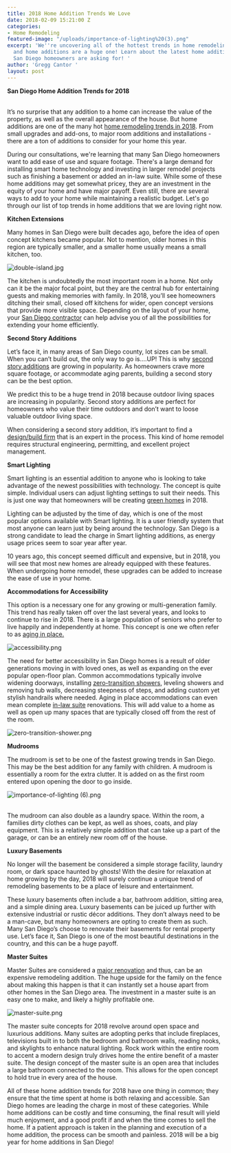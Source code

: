 ```yaml
---
title: 2018 Home Addition Trends We Love
date: 2018-02-09 15:21:00 Z
categories:
- Home Remodeling
featured-image: "/uploads/importance-of-lighting%20(3).png"
excerpt: 'We''re uncovering all of the hottest trends in home remodeling for 2018,
  and home additions are a huge one! Learn about the latest home addition trends that
  San Diego homeowners are asking for! '
author: 'Gregg Cantor '
layout: post
---
```


**San Diego Home Addition Trends for 2018**

\
It’s no surprise that any addition to a home can increase the value of the property, as well as the overall appearance of the house. But home additions are one of the many hot [home remodeling trends in 2018](https://murraylampert.com/hot-home-remodeling-trends-2018-ahp-video/). From small upgrades and add-ons, to major room additions and installations - there are a ton of additions to consider for your home this year.

During our consultations, we're learning that many San Diego homeowners want to add ease of use and square footage. There's a large demand for installing smart home technology and investing in larger remodel projects such as finishing a basement or added an in-law suite.  While some of these home additions may get somewhat pricey, they are an investment in the equity of your home and have major payoff. Even still, there are several ways to add to your home while maintaining a realistic budget. Let's go through our list of top trends in home additions that we are loving right now.

**Kitchen Extensions**

Many homes in San Diego were built decades ago, before the idea of open concept kitchens became popular. Not to mention, older homes in this region are typically smaller, and a smaller home usually means a small kitchen, too.

![double-island.jpg](/uploads/double-island.jpg)

The kitchen is undoubtedly the most important room in a home. Not only can it be the major focal point, but they are the central hub for entertaining guests and making memories with family. In 2018, you’ll see homeowners ditching their small, closed off kitchens for wider, open concept versions that provide more visible space. Depending on the layout of your home, your [San Diego contractor](https://murraylampert.com/san-diego-kitchen-remodeling-services) can help advise you of all the possibilities for extending your home efficiently.

**Second Story Additions**

Let’s face it, in many areas of San Diego county, lot sizes can be small. When you can’t build out, the only way to go is....UP! This is why [second story additions](https://murraylampert.com/san-diego-second-story-addition) are growing in popularity. As homeowners crave more square footage, or accommodate aging parents, building a second story can be the best option.

We predict this to be a huge trend in 2018 because outdoor living spaces are increasing in popularity. Second story additions are perfect for homeowners who value their time outdoors and don’t want to loose valuable outdoor living space.

When considering a second story addition, it’s important to find a [design/build firm](https://murraylampert.com/san-diego-second-story-addition) that is an expert in the process. This kind of home remodel requires structural engineering, permitting, and excellent project management.

**Smart Lighting**

Smart lighting is an essential addition to anyone who is looking to take advantage of the newest possibilities with technology. The concept is quite simple. Individual users can adjust lighting settings to suit their needs. This is just one way that homeowners will be creating [green homes](https://murraylampert.com/san-diego-green-home-construction) in 2018.

Lighting can be adjusted by the time of day, which is one of the most popular options available with Smart lighting. It is a user friendly system that most anyone can learn just by being around the technology. San Diego is a strong candidate to lead the charge in Smart lighting additions, as energy usage prices seem to soar year after year.

10 years ago, this concept seemed difficult and expensive, but in 2018, you will see that most new homes are already equipped with these features. When undergoing home remodel, these upgrades can be added to increase the ease of use in your home.

**Accommodations for Accessibility**

This option is a necessary one for any growing or multi-generation family. This trend has really taken off over the last several years, and looks to continue to rise in 2018. There is a large population of seniors who prefer to live happily and independently at home. This concept is one we often refer to as [aging in place.](https://murraylampert.com/aging-in-place-10-concepts-of-universal-design/)

![accessibility.png](/uploads/accessibility.png)

The need for better accessibility in San Diego homes is a result of older generations moving in with loved ones, as well as expanding on the ever popular open-floor plan. Common accommodations typically involve widening doorways, installing [zero-transition showers](http://blog.innovatebuildingsolutions.com/2015/12/11/advantages-disadvantages-curbless-walk-shower/), leveling showers and removing tub walls, decreasing steepness of steps, and adding custom yet stylish handrails where needed. Aging in place accommodations can even mean complete [in-law suite](https://murraylampert.com/3-things-to-know-about-granny-flat/) renovations. This will add value to a home as well as open up many spaces that are typically closed off from the rest of the room.

![zero-transition-shower.png](/uploads/zero-transition-shower.png)

**Mudrooms**

The mudroom is set to be one of the fastest growing trends in San Diego. This may be the best addition for any family with children. A mudroom is essentially a room for the extra clutter. It is added on as the first room entered upon opening the door to go inside.

![importance-of-lighting (6).png](/uploads/importance-of-lighting%20(6).png)

\
The mudroom can also double as a laundry space. Within the room, a families dirty clothes can be kept, as well as shoes, coats, and play equipment. This is a relatively simple addition that can take up a part of the garage, or can be an entirely new room off of the house.

**Luxury Basements**

No longer will the basement be considered a simple storage facility, laundry room, or dark space haunted by ghosts! With the desire for relaxation at home growing by the day, 2018 will surely continue a unique trend of remodeling basements to be a place of leisure and entertainment.

These luxury basements often include a bar, bathroom addition, sitting area, and a simple dining area. Luxury basements can be juiced up further with extensive industrial or rustic décor additions. They don’t always need to be a man-cave, but many homeowners are opting to create them as such. Many San Diego’s choose to renovate their basements for rental property use. Let’s face it, San Diego is one of the most beautiful destinations in the country, and this can be a huge payoff.

**Master Suites**

Master Suites are considered a [major renovation](https://murraylampert.com/major-renovations) and thus, can be an expensive remodeling addition. The huge upside for the family on the fence about making this happen is that it can instantly set a house apart from other homes in the San Diego area. The investment in a master suite is an easy one to make, and likely a highly profitable one.

![master-suite.png](/uploads/master-suite.png)

The master suite concepts for 2018 revolve around open space and luxurious additions. Many suites are adopting perks that include fireplaces, televisions built in to both the bedroom and bathroom walls, reading nooks, and skylights to enhance natural lighting. Rock work within the entire room to accent a modern design truly drives home the entire benefit of a master suite. The design concept of the master suite is an open area that includes a large bathroom connected to the room. This allows for the open concept to hold true in every area of the house.

All of these home addition trends for 2018 have one thing in common; they ensure that the time spent at home is both relaxing and accessible. San Diego homes are leading the charge in most of these categories. While home additions can be costly and time consuming, the final result will yield much enjoyment, and a good profit if and when the time comes to sell the home. If a patient approach is taken in the planning and execution of a home addition, the process can be smooth and painless. 2018 will be a big year for home additions in San Diego!